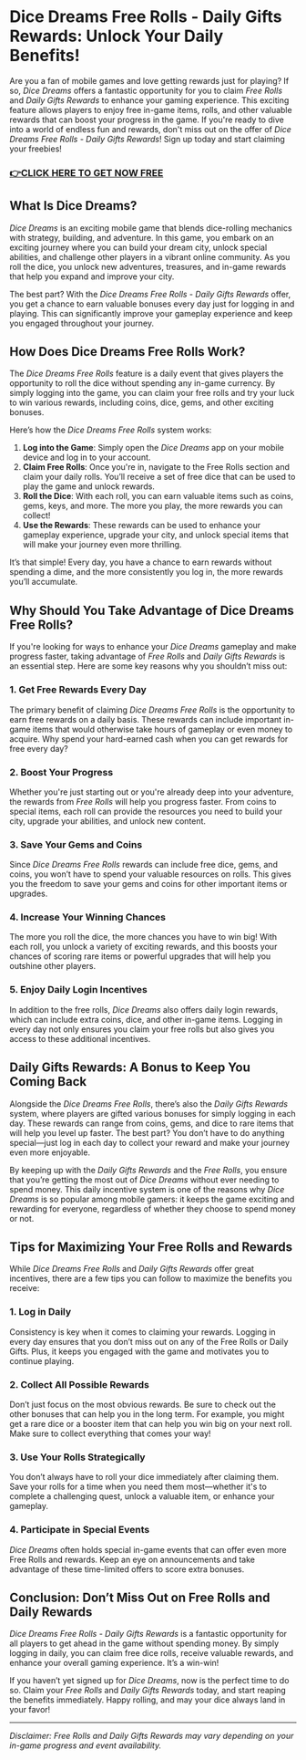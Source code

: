 # Dice Dreams Free Rolls - Daily Gifts Rewards: Unlock Your Daily Benefits!

Are you a fan of mobile games and love getting rewards just for playing? If so, *Dice Dreams* offers a fantastic opportunity for you to claim *Free Rolls* and *Daily Gifts Rewards* to enhance your gaming experience. This exciting feature allows players to enjoy free in-game items, rolls, and other valuable rewards that can boost your progress in the game. If you're ready to dive into a world of endless fun and rewards, don't miss out on the offer of *Dice Dreams Free Rolls - Daily Gifts Rewards*! Sign up today and start claiming your freebies!

### [👉CLICK HERE TO GET NOW FREE](https://freeforyou.xyz/dice/dreams/)

## What Is Dice Dreams?

*Dice Dreams* is an exciting mobile game that blends dice-rolling mechanics with strategy, building, and adventure. In this game, you embark on an exciting journey where you can build your dream city, unlock special abilities, and challenge other players in a vibrant online community. As you roll the dice, you unlock new adventures, treasures, and in-game rewards that help you expand and improve your city. 

The best part? With the *Dice Dreams Free Rolls - Daily Gifts Rewards* offer, you get a chance to earn valuable bonuses every day just for logging in and playing. This can significantly improve your gameplay experience and keep you engaged throughout your journey.

## How Does Dice Dreams Free Rolls Work?

The *Dice Dreams Free Rolls* feature is a daily event that gives players the opportunity to roll the dice without spending any in-game currency. By simply logging into the game, you can claim your free rolls and try your luck to win various rewards, including coins, dice, gems, and other exciting bonuses. 

Here’s how the *Dice Dreams Free Rolls* system works:

1. **Log into the Game**: Simply open the *Dice Dreams* app on your mobile device and log in to your account.
2. **Claim Free Rolls**: Once you're in, navigate to the Free Rolls section and claim your daily rolls. You’ll receive a set of free dice that can be used to play the game and unlock rewards.
3. **Roll the Dice**: With each roll, you can earn valuable items such as coins, gems, keys, and more. The more you play, the more rewards you can collect!
4. **Use the Rewards**: These rewards can be used to enhance your gameplay experience, upgrade your city, and unlock special items that will make your journey even more thrilling.

It’s that simple! Every day, you have a chance to earn rewards without spending a dime, and the more consistently you log in, the more rewards you’ll accumulate.

## Why Should You Take Advantage of Dice Dreams Free Rolls?

If you're looking for ways to enhance your *Dice Dreams* gameplay and make progress faster, taking advantage of *Free Rolls* and *Daily Gifts Rewards* is an essential step. Here are some key reasons why you shouldn’t miss out:

### 1. **Get Free Rewards Every Day**

The primary benefit of claiming *Dice Dreams Free Rolls* is the opportunity to earn free rewards on a daily basis. These rewards can include important in-game items that would otherwise take hours of gameplay or even money to acquire. Why spend your hard-earned cash when you can get rewards for free every day?

### 2. **Boost Your Progress**

Whether you're just starting out or you're already deep into your adventure, the rewards from *Free Rolls* will help you progress faster. From coins to special items, each roll can provide the resources you need to build your city, upgrade your abilities, and unlock new content.

### 3. **Save Your Gems and Coins**

Since *Dice Dreams Free Rolls* rewards can include free dice, gems, and coins, you won’t have to spend your valuable resources on rolls. This gives you the freedom to save your gems and coins for other important items or upgrades.

### 4. **Increase Your Winning Chances**

The more you roll the dice, the more chances you have to win big! With each roll, you unlock a variety of exciting rewards, and this boosts your chances of scoring rare items or powerful upgrades that will help you outshine other players.

### 5. **Enjoy Daily Login Incentives**

In addition to the free rolls, *Dice Dreams* also offers daily login rewards, which can include extra coins, dice, and other in-game items. Logging in every day not only ensures you claim your free rolls but also gives you access to these additional incentives.

## Daily Gifts Rewards: A Bonus to Keep You Coming Back

Alongside the *Dice Dreams Free Rolls*, there’s also the *Daily Gifts Rewards* system, where players are gifted various bonuses for simply logging in each day. These rewards can range from coins, gems, and dice to rare items that will help you level up faster. The best part? You don’t have to do anything special—just log in each day to collect your reward and make your journey even more enjoyable.

By keeping up with the *Daily Gifts Rewards* and the *Free Rolls*, you ensure that you’re getting the most out of *Dice Dreams* without ever needing to spend money. This daily incentive system is one of the reasons why *Dice Dreams* is so popular among mobile gamers: it keeps the game exciting and rewarding for everyone, regardless of whether they choose to spend money or not.

## Tips for Maximizing Your Free Rolls and Rewards

While *Dice Dreams Free Rolls* and *Daily Gifts Rewards* offer great incentives, there are a few tips you can follow to maximize the benefits you receive:

### 1. **Log in Daily**

Consistency is key when it comes to claiming your rewards. Logging in every day ensures that you don’t miss out on any of the Free Rolls or Daily Gifts. Plus, it keeps you engaged with the game and motivates you to continue playing.

### 2. **Collect All Possible Rewards**

Don’t just focus on the most obvious rewards. Be sure to check out the other bonuses that can help you in the long term. For example, you might get a rare dice or a booster item that can help you win big on your next roll. Make sure to collect everything that comes your way!

### 3. **Use Your Rolls Strategically**

You don’t always have to roll your dice immediately after claiming them. Save your rolls for a time when you need them most—whether it's to complete a challenging quest, unlock a valuable item, or enhance your gameplay.

### 4. **Participate in Special Events**

*Dice Dreams* often holds special in-game events that can offer even more Free Rolls and rewards. Keep an eye on announcements and take advantage of these time-limited offers to score extra bonuses.

## Conclusion: Don’t Miss Out on Free Rolls and Daily Rewards

*Dice Dreams Free Rolls - Daily Gifts Rewards* is a fantastic opportunity for all players to get ahead in the game without spending money. By simply logging in daily, you can claim free dice rolls, receive valuable rewards, and enhance your overall gaming experience. It’s a win-win!

If you haven’t yet signed up for *Dice Dreams*, now is the perfect time to do so. Claim your *Free Rolls* and *Daily Gifts Rewards* today, and start reaping the benefits immediately. Happy rolling, and may your dice always land in your favor!

---

*Disclaimer: Free Rolls and Daily Gifts Rewards may vary depending on your in-game progress and event availability.*
